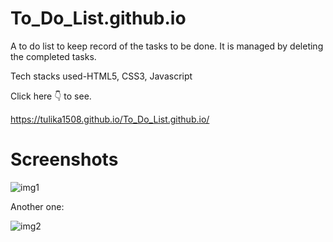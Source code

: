 # To_Do_List.github.io

A to do list to keep record of the tasks to be done. It is managed by deleting the completed tasks.

Tech stacks used-HTML5, CSS3, Javascript 

Click here 👇 to see.

https://tulika1508.github.io/To_Do_List.github.io/

# Screenshots

![img1](https://user-images.githubusercontent.com/97580039/232307052-bfa106ba-9ed2-49c5-a78b-4da7adafd839.png)


Another one:

![img2](https://user-images.githubusercontent.com/97580039/232307088-a726d4ca-0832-4617-a6ae-aa7f0cdcc74c.png)
